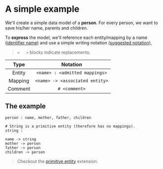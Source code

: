 # A simple example

We'll create a simple data model of a **person**. For every person, we want to save his/her name, parents and children.

To **express** the model, we'll reference each entity/mapping by a name ([identifier name](../extensions/id-name.md)) and use a simple writing notation ([suggested notation](../extensions/notation.md)),

> `<   >` blocks indicate replacements.

|  Type   |            Notation             |
| :-----: | :-----------------------------: |
| Entity  | `<name> : <admitted mappings>`  |
| Mapping | `<name> -> <associated entity>` |
| Comment |          `# <comment>`          |

## The example

```entity-mapping
person : name, mother, father, children

# String is a primitive entity (therefore has no mappings).
string :

name -> string
mother -> person
father -> person
children -> person
```

> Checkout the [primitive entity](../extensions/primitive-entity.md) extension.